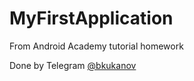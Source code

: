 # MyFirstApplication
From Android Academy tutorial homework

Done by Telegram [@bkukanov](https://t.me/bkukanov)
